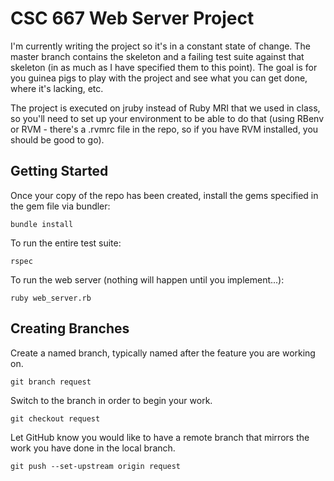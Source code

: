 # CSC 667 Web Server Project

I'm currently writing the project so it's in a constant state of change.  The master branch 
contains the skeleton and a failing test suite against that skeleton (in as much as I have 
specified them to this point). The goal is for you guinea pigs to play with the project and 
see what you can get done, where it's lacking, etc.

The project is executed on jruby instead of Ruby MRI that we used in class, so you'll need 
to set up your environment to be able to do that (using RBenv or RVM - there's a .rvmrc file 
in the repo, so if you have RVM installed, you should be good to go).

## Getting Started

Once your copy of the repo has been created, install the gems specified
in the gem file via bundler:
```
bundle install
```

To run the entire test suite:
```
rspec
```

To run the web server (nothing will happen until you implement...):
```
ruby web_server.rb
```

## Creating Branches

Create a named branch, typically named after the feature you are working
on.
```
git branch request
```

Switch to the branch in order to begin your work.
```
git checkout request
```

Let GitHub know you would like to have a remote branch that mirrors the
work you have done in the local branch.
```
git push --set-upstream origin request
```
